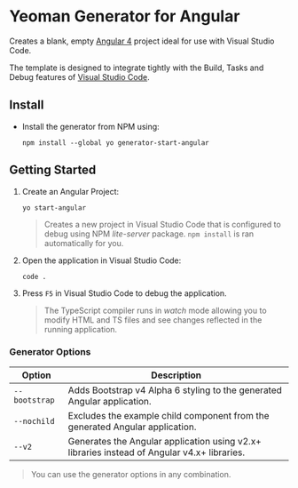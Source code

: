 # Yeoman Generator for Angular

Creates a blank, empty [Angular 4](http://angularjs.blogspot.com/2017/03/angular-400-now-available.html) project ideal for use with Visual Studio Code.

The template is designed to integrate tightly with the Build, Tasks and Debug features of [Visual Studio Code](http://code.visualstudio.com).

## Install

* Install the generator from NPM using:

    ```shell
    npm install --global yo generator-start-angular
    ```

## Getting Started

1. Create an Angular Project:

    ```shell
    yo start-angular
    ```

    > Creates a new project in Visual Studio Code that is configured to debug using NPM *lite-server* package. ``npm install`` is ran automatically for you.

1. Open the application in Visual Studio Code:

    ```shell
    code .
    ```

1. Press ``F5`` in Visual Studio Code to debug the application.

    > The TypeScript compiler runs in *watch* mode allowing you to modify HTML and TS files and see changes reflected in the running application.

### Generator Options

| Option | Description |
| --- | --- |
| ``--bootstrap`` | Adds Bootstrap v4 Alpha 6 styling to the generated Angular application. |
| ``--nochild`` | Excludes the example child component from the generated Angular application. |
| ``--v2`` | Generates the Angular application using v2.x+ libraries instead of Angular v4.x+ libraries. |

> You can use the generator options in any combination.
